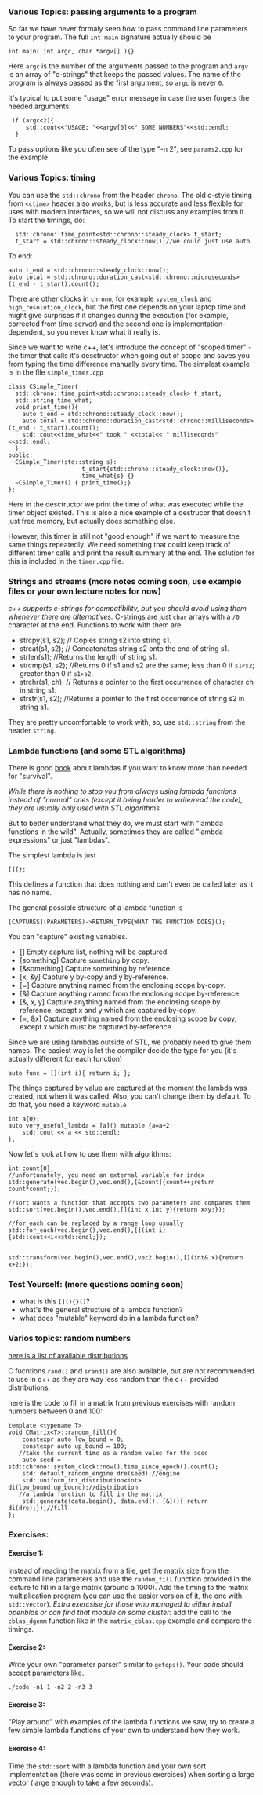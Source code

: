 ### Various Topics: passing arguments to a program

So far we have never formaly seen how to pass command line parameters to your program. The full `int main` signature actually should be

```
int main( int argc, char *argv[] ){}
```

Here `argc` is the number of the arguments passed to the program and `argv` is an array of "c-strings" that keeps the passed values. The name of the program is always passed as the first argument, so `argc` is never `0`.

It's typical to put some "usage" error message in case the user forgets the needed arguments:

```
 if (argc<2){
     std::cout<<"USAGE: "<<argv[0]<<" SOME NUMBERS"<<std::endl;    
  }
```
To pass options like you often see of the type "-n 2", see `params2.cpp` for the example


### Various Topics: timing

You can use the `std::chrono` from the header `chrono`. The old c-style timing from `<ctime>` header also works, but is less accurate and less flexible for uses with modern interfaces, so we will not discuss any examples from it. To start the timings, do:

```
  std::chrono::time_point<std::chrono::steady_clock> t_start;
  t_start = std::chrono::steady_clock::now();//we could just use auto
```

To end:

```
auto t_end = std::chrono::steady_clock::now();
auto total = std::chrono::duration_cast<std::chrono::microseconds>(t_end - t_start).count();
```

There are other clocks in `chrono`, for example `system_clock` and `high_resolution_clock`, but the first one depends on your laptop time and might give surprises if it changes during the execution (for example, corrected from time server) and the second one is implementation-dependent, so you never know what it really is.

Since we want to write c++, let's introduce the concept of "scoped timer" - the timer that calls it's desctructor when going out of scope and saves you from typing the time difference manually every time. The simplest example is in the file `simple_timer.cpp`

```
class CSimple_Timer{
  std::chrono::time_point<std::chrono::steady_clock> t_start;
  std::string time_what;
  void print_time(){
    auto t_end = std::chrono::steady_clock::now();
    auto total = std::chrono::duration_cast<std::chrono::milliseconds>(t_end - t_start).count();
    std::cout<<time_what<<" took " <<total<< " milliseconds"<<std::endl;
  }
public:
  CSimple_Timer(std::string s):
					 t_start{std::chrono::steady_clock::now()},
					 time_what{s} {}
  ~CSimple_Timer() { print_time();}
};
```

Here in the desctructor we print the time of what was executed while the timer object existed. This is also a nice example of a destrucor that doesn't just free memory, but actually does something else.

However, this timer is still not "good enough" if we want to measure the same things repeatedly. We need something that could keep track of different timer calls and print the result summary at the end. The solution for this is included in the `timer.cpp` file. 


### Strings and streams (more notes coming soon, use example files or your own lecture notes for now)

*c++ supports c-strings for compatibility, but you should avoid using them whenever there are alternatives.* 
C-strings are just `char` arrays with a `/0` character at the end.
Functions to work with them are:

 - strcpy(s1, s2); // Copies string s2 into string s1.
 - strcat(s1, s2); // Concatenates string s2 onto the end of string s1.
 - strlen(s1); //Returns the length of string s1.
 - strcmp(s1, s2); //Returns 0 if s1 and s2 are the same; less than 0 if `s1<s2`; greater than 0 if `s1>s2`.
 - strchr(s1, ch); // Returns a pointer to the first occurrence of character ch in string s1.
 - strstr(s1, s2); //Returns a pointer to the first occurrence of string s2 in string s1.

They are pretty uncomfortable to work with, so, use `std::string` from the header `string`.





### Lambda functions (and some STL algorithms)

There is good [book](https://books.google.it/books/about/C++_Lambda_Story.html?id=wqw2zgEACAAJ&redir_esc=y) about lambdas if you want to know more than needed for "survival".

*While there is nothing to stop you from always using lambda functions instead of "normal" ones (except it being harder to write/read the code), they are usually only used with STL algorithms.*

But to better understand what they do, we must start with "lambda functions in the wild". Actually, sometimes they are called "lambda expressions" or just "lambdas".

The simplest lambda is just

```
[]{};
```

This defines a function that does nothing and can't even be called later as it has no name.

The general possible structure of a lambda function is 

```
[CAPTURES](PARAMETERS)->RETURN_TYPE{WHAT THE FUNCTION DOES}();
```

You can "capture" existing variables.

 - [] 	Empty capture list, nothing will be captured.
 - [something] 	Capture `something` by copy.
 - [&something] 	Capture something by reference.
 - [x, &y] 	Capture y by-copy and y by-reference.
 - [=] 	Capture anything named from the enclosing scope by-copy.
 - [&] 	Capture anything named from the enclosing scope by-reference.
 - [&, x, y] 	Capture anything named from the enclosing scope by reference, except x and y which are captured by-copy.
 - [=, &x] 	Capture anything named from the enclosing scope by copy, except x which must be captured by-reference

Since we are using lambdas outside of STL, we probably need to give them names. The easiest way is let the compiler decide the type for you (it's actually different for each function)

```
auto func = [](int i){ return i; };
```


The things captured by value are captured at the moment the lambda was created, not when it was called. Also, you can't change them by default. To do that, you need a keyword `mutable`

```
int a{0};
auto very_useful_lambda = [a]() mutable {a=a+2;
    std::cout << a << std::endl;
};
```

Now let's look at how to use them with algorithms:

```
int count{0};
//unfortunately, you need an external variable for index
std::generate(vec.begin(),vec.end(),[&count]{count++;return count*count;});
   
//sort wants a function that accepts two parameters and compares them
std::sort(vec.begin(),vec.end(),[](int x,int y){return x>y;});
  
//for_each can be replaced by a range loop usually
std::for_each(vec.begin(),vec.end(),[](int i){std::cout<<i<<std::endl;});


std::transform(vec.begin(),vec.end(),vec2.begin(),[](int& x){return x+2;});
```

### Test Yourself: (more questions coming soon)

 - what is this `[](){}()`?
 - what's the general structure of a lambda function?
 - what does "mutable" keyword do in a lambda function?

### Varios topics: random numbers

[here is a list of available distributions](https://en.cppreference.com/w/cpp/numeric/random)


C fucntions `rand()` and `srand()` are also available, but are not recommended to use in c++ as they are way less random than the c++ provided distributions.

here is the code to fill in a matrix from previous exercises with random numbers between 0 and 100:
```
template <typename T>
void CMatrix<T>::random_fill(){
	constexpr auto low_bound = 0;
	constexpr auto up_bound = 100;
   //take the current time as a random value for the seed
	auto seed = std::chrono::system_clock::now().time_since_epoch().count();
    std::default_random_engine dre(seed);//engine
    std::uniform_int_distribution<int> di(low_bound,up_bound);//distribution
   //a lambda function to fill in the matrix
    std::generate(data.begin(), data.end(), [&](){ return di(dre);});//fill
};
```



### Exercises:

#### Exercise 1:

Instead of reading the matrix from a file, get the matrix size from the command line parameters and use the `random_fill` function provided in the lecture to fill in a large matrix (around a 1000). Add the timing to the matrix multiplication program (you can use the easier version of it, the one with `std::vector`). *Extra exercsise for those who managed to either install openblas or can find that module on some cluster:*  add the call to the `cblas_dgemm` function like in the `matrix_cblas.cpp` example and compare the timings.

#### Exercise 2:

Write your own "parameter parser" similar to `getops()`. Your code should accept parameters like.

```
./code -n1 1 -n2 2 -n3 3

```



#### Exercise 3:

"Play around" with examples of the lambda functions we saw, try to create a few simple lambda functions of your own to understand how they work. 


#### Exercise 4:

Time the `std::sort` with a lambda function and your own sort implementation (there was some in previous exercises) when sorting a large vector (large enough to take a few seconds).




